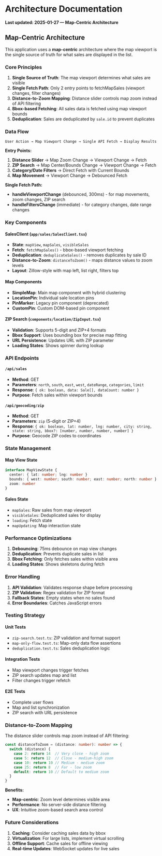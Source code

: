 # Architecture Documentation

**Last updated: 2025-01-27 — Map-Centric Architecture**

## Map-Centric Architecture

This application uses a **map-centric** architecture where the map viewport is the single source of truth for what sales are displayed in the list.

### Core Principles

1. **Single Source of Truth**: The map viewport determines what sales are visible
2. **Single Fetch Path**: Only 2 entry points to fetchMapSales (viewport changes, filter changes)
3. **Distance-to-Zoom Mapping**: Distance slider controls map zoom instead of API filtering
4. **Bbox-based Fetching**: All sales data is fetched using map viewport bounds
5. **Deduplication**: Sales are deduplicated by `sale.id` to prevent duplicates

### Data Flow

```
User Action → Map Viewport Change → Single API Fetch → Display Results
```

**Entry Points:**
1. **Distance Slider** → Map Zoom Change → Viewport Change → Fetch
2. **ZIP Search** → Map Center/Bounds Change → Viewport Change → Fetch  
3. **Category/Date Filters** → Direct Fetch with Current Bounds
4. **Map Movement** → Viewport Change → Debounced Fetch

**Single Fetch Path:**
- **handleViewportChange** (debounced, 300ms) - for map movements, zoom changes, ZIP search
- **handleFiltersChange** (immediate) - for category changes, date range changes

### Key Components

#### SalesClient (`app/sales/SalesClient.tsx`)
- **State**: `mapView`, `mapSales`, `visibleSales`
- **Fetch**: `fetchMapSales()` - bbox-based viewport fetching
- **Deduplication**: `deduplicateSales()` - removes duplicates by sale ID
- **Distance-to-Zoom**: `distanceToZoom()` - maps distance values to zoom levels
- **Layout**: Zillow-style with map left, list right, filters top

#### Map Components
- **SimpleMap**: Main map component with hybrid clustering
- **LocationPin**: Individual sale location pins
- **PinMarker**: Legacy pin component (deprecated)
- **CustomPin**: Custom DOM-based pin component

#### ZIP Search (`components/location/ZipInput.tsx`)
- **Validation**: Supports 5-digit and ZIP+4 formats
- **Bbox Support**: Uses bounding box for precise map fitting
- **URL Persistence**: Updates URL with ZIP parameter
- **Loading States**: Shows spinner during lookup

### API Endpoints

#### `/api/sales`
- **Method**: GET
- **Parameters**: `north`, `south`, `east`, `west`, `dateRange`, `categories`, `limit`
- **Response**: `{ ok: boolean, data: Sale[], dataCount: number }`
- **Purpose**: Fetch sales within viewport bounds

#### `/api/geocoding/zip`
- **Method**: GET
- **Parameters**: `zip` (5-digit or ZIP+4)
- **Response**: `{ ok: boolean, lat: number, lng: number, city: string, state: string, bbox?: [number, number, number, number] }`
- **Purpose**: Geocode ZIP codes to coordinates

### State Management

#### Map View State
```typescript
interface MapViewState {
  center: { lat: number; lng: number }
  bounds: { west: number; south: number; east: number; north: number }
  zoom: number
}
```

#### Sales State
- `mapSales`: Raw sales from map viewport
- `visibleSales`: Deduplicated sales for display
- `loading`: Fetch state
- `mapUpdating`: Map interaction state

### Performance Optimizations

1. **Debouncing**: 75ms debounce on map view changes
2. **Deduplication**: Prevents duplicate sales in list
3. **Bbox Fetching**: Only fetches sales within visible area
4. **Loading States**: Shows skeletons during fetch

### Error Handling

1. **API Validation**: Validates response shape before processing
2. **ZIP Validation**: Regex validation for ZIP format
3. **Fallback States**: Empty states when no sales found
4. **Error Boundaries**: Catches JavaScript errors

### Testing Strategy

#### Unit Tests
- `zip-search.test.ts`: ZIP validation and format support
- `map-only-flow.test.ts`: Map-only data flow assertions
- `deduplication.test.ts`: Sales deduplication logic

#### Integration Tests
- Map viewport changes trigger fetches
- ZIP search updates map and list
- Filter changes trigger refetch

#### E2E Tests
- Complete user flows
- Map and list synchronization
- ZIP search with URL persistence

### Distance-to-Zoom Mapping

The distance slider controls map zoom instead of API filtering:

```typescript
const distanceToZoom = (distance: number): number => {
  switch (distance) {
    case 2: return 14  // Very close - high zoom
    case 5: return 12  // Close - medium-high zoom
    case 10: return 10 // Medium - medium zoom
    case 25: return 8  // Far - low zoom
    default: return 10 // Default to medium zoom
  }
}
```

**Benefits:**
- **Map-centric**: Zoom level determines visible area
- **Performance**: No server-side distance filtering
- **UX**: Intuitive zoom-based search area control

### Future Considerations

1. **Caching**: Consider caching sales data by bbox
2. **Virtualization**: For large lists, implement virtual scrolling
3. **Offline Support**: Cache sales for offline viewing
4. **Real-time Updates**: WebSocket updates for live sales
